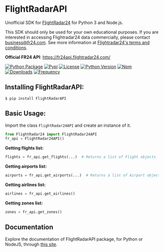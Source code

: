 # FlightRadarAPI
Unofficial SDK for [FlightRadar24](https://www.flightradar24.com/) for Python 3 and Node.js.

This SDK should only be used for your own educational purposes. If you are interested in accessing Flightradar24 data commercially, please contact business@fr24.com. See more information at [Flightradar24's terms and conditions](https://www.flightradar24.com/terms-and-conditions).

**Official FR24 API**: https://fr24api.flightradar24.com/

[![Python Package](https://github.com/JeanExtreme002/FlightRadarAPI/workflows/Python%20Package/badge.svg)](https://github.com/JeanExtreme002/FlightRadarAPI/actions)
[![Pypi](https://img.shields.io/pypi/v/FlightRadarAPI?logo=pypi)](https://pypi.org/project/FlightRadarAPI/)
[![License](https://img.shields.io/pypi/l/FlightRadarAPI)](https://github.com/JeanExtreme002/FlightRadarAPI)
[![Python Version](https://img.shields.io/badge/python-3.7+-8A2BE2)](https://pypi.org/project/FlightRadarAPI/)
[![Npm](https://img.shields.io/npm/v/flightradarapi?logo=npm&color=red)](https://www.npmjs.com/package/flightradarapi)
[![Downloads](https://static.pepy.tech/personalized-badge/flightradarapi?period=total&units=international_system&left_color=grey&right_color=orange&left_text=downloads)](https://pypi.org/project/FlightRadarAPI/)
[![Frequency](https://img.shields.io/pypi/dm/flightradarapi?style=flat&label=frequency)](https://pypi.org/project/FlightRadarAPI/)

## Installing FlightRadarAPI:
```
$ pip install FlightRadarAPI
```

## Basic Usage:
Import the class `FlightRadar24API` and create an instance of it.
```py
from FlightRadar24 import FlightRadar24API
fr_api = FlightRadar24API()
```

**Getting flights list:**
```py
flights = fr_api.get_flights(...)  # Returns a list of Flight objects
```
**Getting airports list:**
```py
airports = fr_api.get_airports(...)  # Returns a list of Airport objects
```
**Getting airlines list:**
```py
airlines = fr_api.get_airlines()
```
**Getting zones list:**
```py
zones = fr_api.get_zones()
```

## Documentation
Explore the documentation of FlightRadarAPI package, for Python or NodeJS, through [this site](https://JeanExtreme002.github.io/FlightRadarAPI/).
